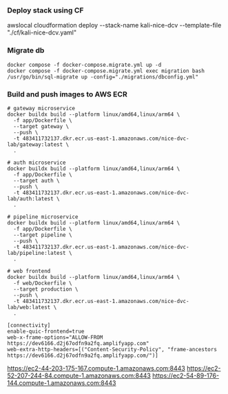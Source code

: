 ### Deploy stack using CF

awslocal cloudformation deploy --stack-name kali-nice-dcv --template-file "./cf/kali-nice-dcv.yaml"

### Migrate db
```shell
docker compose -f docker-compose.migrate.yml up -d
docker compose -f docker-compose.migrate.yml exec migration bash
/usr/go/bin/sql-migrate up -config="./migrations/dbconfig.yml"
```

### Build and push images to AWS ECR
```shell
# gateway microservice
docker buildx build --platform linux/amd64,linux/arm64 \
  -f app/Dockerfile \
  --target gateway \
  --push \
  -t 483411732137.dkr.ecr.us-east-1.amazonaws.com/nice-dvc-lab/gateway:latest \
  .

# auth microservice
docker buildx build --platform linux/amd64,linux/arm64 \
  -f app/Dockerfile \
  --target auth \
  --push \
  -t 483411732137.dkr.ecr.us-east-1.amazonaws.com/nice-dvc-lab/auth:latest \
  .

# pipeline microservice
docker buildx build --platform linux/amd64,linux/arm64 \
  -f app/Dockerfile \
  --target pipeline \
  --push \
  -t 483411732137.dkr.ecr.us-east-1.amazonaws.com/nice-dvc-lab/pipeline:latest \
  .

# web frontend
docker buildx build --platform linux/amd64,linux/arm64 \
  -f web/Dockerfile \
  --target production \
  --push \
  -t 483411732137.dkr.ecr.us-east-1.amazonaws.com/nice-dvc-lab/web:latest \
  .
```

```text
[connectivity]
enable-quic-frontend=true
web-x-frame-options="ALLOW-FROM https://dev6166.d2j67odfn9a2fq.amplifyapp.com"
web-extra-http-headers=[("Content-Security-Policy", "frame-ancestors https://dev6166.d2j67odfn9a2fq.amplifyapp.com/")]
```

https://ec2-44-203-175-167.compute-1.amazonaws.com:8443
https://ec2-52-207-244-84.compute-1.amazonaws.com:8443
https://ec2-54-89-176-144.compute-1.amazonaws.com:8443